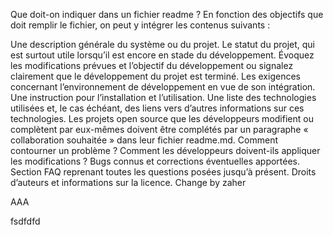 Que doit-on indiquer dans un fichier readme ?
En fonction des objectifs que doit remplir le fichier, on peut y intégrer les contenus suivants :

Une description générale du système ou du projet.
Le statut du projet, qui est surtout utile lorsqu’il est encore en stade du développement. Évoquez les modifications prévues et l’objectif du développement ou signalez clairement que le développement du projet est terminé.
Les exigences concernant l’environnement de développement en vue de son intégration.
Une instruction pour l’installation et l’utilisation.
Une liste des technologies utilisées et, le cas échéant, des liens vers d’autres informations sur ces technologies.
Les projets open source que les développeurs modifient ou complètent par eux-mêmes doivent être complétés par un paragraphe « collaboration souhaitée » dans leur fichier readme.md. Comment contourner un problème ? Comment les développeurs doivent-ils appliquer les modifications ?
Bugs connus et corrections éventuelles apportées.
Section FAQ reprenant toutes les questions posées jusqu’à présent.
Droits d’auteurs et informations sur la licence.
Change by zaher

AAA

fsdfdfd

